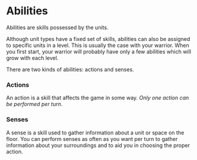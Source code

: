 # Abilities

Abilities are skills possessed by the units.

Although unit types have a fixed set of skills, abilities can also be assigned to specific units in a level. This is usually the case with your warrior. When you first start, your warrior will probably have only a few abilities which will grow with each level.

There are two kinds of abilities: actions and senses.

### Actions

An action is a skill that affects the game in some way. *Only one action can be performed per turn*.

### Senses

A sense is a skill used to gather information about a unit or space on the floor. You can perform senses as often as you want per turn to gather information about your surroundings and to aid you in choosing the proper action.
